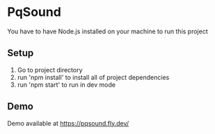 # PqSound

You have to have Node.js installed on your machine to run this project

## Setup

1. Go to project directory
2. run 'npm install' to install all of project dependencies
3. run 'npm start' to run in dev mode

## Demo

Demo available at <a href="https://pqsound.fly.dev/">https://pqsound.fly.dev/</a>
